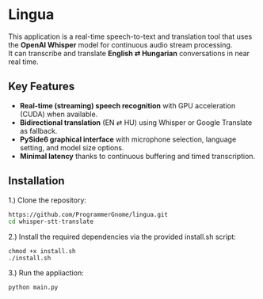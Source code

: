 # Lingua

This application is a real-time speech-to-text and translation tool that uses the **OpenAI Whisper** model for continuous audio stream processing.  
It can transcribe and translate **English ⇄ Hungarian** conversations in near real time.

## Key Features
- **Real-time (streaming) speech recognition** with GPU acceleration (CUDA) when available.
- **Bidirectional translation** (EN ⇄ HU) using Whisper or Google Translate as fallback.
- **PySide6 graphical interface** with microphone selection, language setting, and model size options.
- **Minimal latency** thanks to continuous buffering and timed transcription.

## Installation

1.) Clone the repository:
```bash
https://github.com/ProgrammerGnome/lingua.git
cd whisper-stt-translate
```
2.) Install the required dependencies via the provided install.sh script:
```
chmod +x install.sh
./install.sh
```
3.) Run the appliaction:
```
python main.py
```
